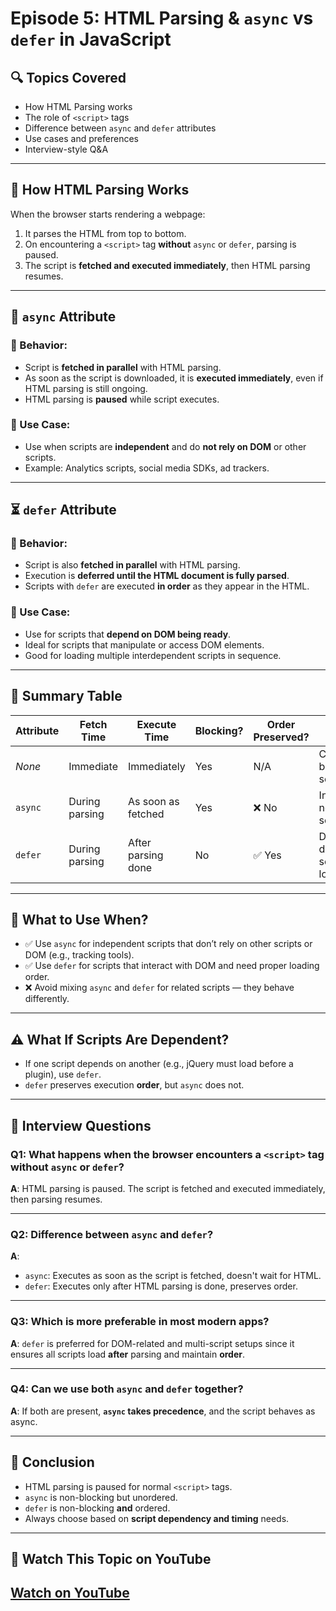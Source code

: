 # Episode 5: HTML Parsing & `async` vs `defer` in JavaScript

## 🔍 Topics Covered
- How HTML Parsing works
- The role of `<script>` tags
- Difference between `async` and `defer` attributes
- Use cases and preferences
- Interview-style Q&A

---

## 🧠 How HTML Parsing Works

When the browser starts rendering a webpage:
1. It parses the HTML from top to bottom.
2. On encountering a `<script>` tag **without** `async` or `defer`, parsing is paused.
3. The script is **fetched and executed immediately**, then HTML parsing resumes.

---

## 🚀 `async` Attribute

### 🔹 Behavior:
- Script is **fetched in parallel** with HTML parsing.
- As soon as the script is downloaded, it is **executed immediately**, even if HTML parsing is still ongoing.
- HTML parsing is **paused** while script executes.

### 🔹 Use Case:
- Use when scripts are **independent** and do **not rely on DOM** or other scripts.
- Example: Analytics scripts, social media SDKs, ad trackers.

---

## ⏳ `defer` Attribute

### 🔹 Behavior:
- Script is also **fetched in parallel** with HTML parsing.
- Execution is **deferred until the HTML document is fully parsed**.
- Scripts with `defer` are executed **in order** as they appear in the HTML.

### 🔹 Use Case:
- Use for scripts that **depend on DOM being ready**.
- Ideal for scripts that manipulate or access DOM elements.
- Good for loading multiple interdependent scripts in sequence.

---

## 📌 Summary Table

| Attribute | Fetch Time     | Execute Time       | Blocking? | Order Preserved? | Use Case                      |
|-----------|----------------|--------------------|-----------|------------------|-------------------------------|
| _None_    | Immediate       | Immediately        | Yes       | N/A              | Critical blocking script      |
| `async`   | During parsing  | As soon as fetched | Yes       | ❌ No             | Independent, non-DOM scripts  |
| `defer`   | During parsing  | After parsing done | No        | ✅ Yes            | DOM-dependent, sequenced load |

---

## 🤔 What to Use When?

- ✅ Use `async` for independent scripts that don’t rely on other scripts or DOM (e.g., tracking tools).
- ✅ Use `defer` for scripts that interact with DOM and need proper loading order.
- ❌ Avoid mixing `async` and `defer` for related scripts — they behave differently.

---

## ⚠️ What If Scripts Are Dependent?

- If one script depends on another (e.g., jQuery must load before a plugin), use `defer`.
- `defer` preserves execution **order**, but `async` does not.

---

## 🧠 Interview Questions

### Q1: What happens when the browser encounters a `<script>` tag without `async` or `defer`?
**A**: HTML parsing is paused. The script is fetched and executed immediately, then parsing resumes.

---

### Q2: Difference between `async` and `defer`?
**A**:
- `async`: Executes as soon as the script is fetched, doesn't wait for HTML.
- `defer`: Executes only after HTML parsing is done, preserves order.

---

### Q3: Which is more preferable in most modern apps?
**A**: `defer` is preferred for DOM-related and multi-script setups since it ensures all scripts load **after** parsing and maintain **order**.

---

### Q4: Can we use both `async` and `defer` together?
**A**: If both are present, **`async` takes precedence**, and the script behaves as async.

---

## 🧾 Conclusion

- HTML parsing is paused for normal `<script>` tags.
- `async` is non-blocking but unordered.
- `defer` is non-blocking **and** ordered.
- Always choose based on **script dependency and timing** needs.

---

## 🎥 Watch This Topic on YouTube
## [Watch on YouTube](https://www.youtube.com/watch?v=IrHmpdORLu8)